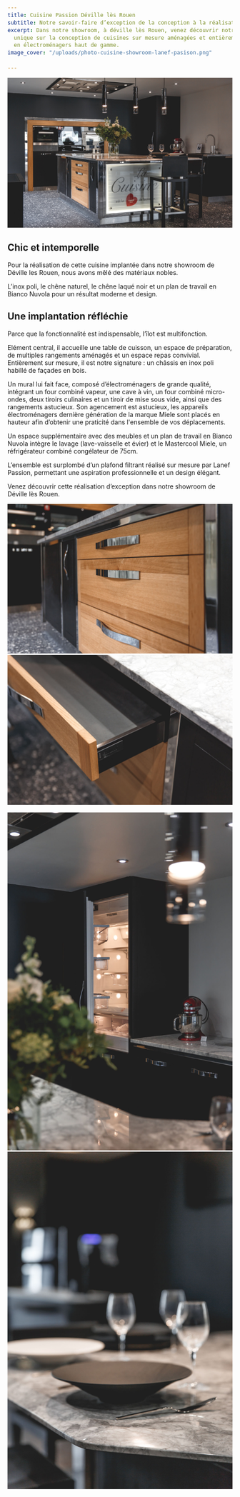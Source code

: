 ```yaml
---
title: Cuisine Passion Déville lès Rouen
subtitle: Notre savoir-faire d’exception de la conception à la réalisation
excerpt: Dans notre showroom, à déville lès Rouen, venez découvrir notre savoir-faire
  unique sur la conception de cuisines sur mesure aménagées et entièrement équipées
  en électroménagers haut de gamme.
image_cover: "/uploads/photo-cuisine-showroom-lanef-pasison.png"

---
```

![Cuisiniste haut de gamme sur mesure Rouen](/uploads/photo-cuisine-showroom-lanef-pasison.png "Cuisine Showroom Déville les rouen")

## Chic et intemporelle

Pour la réalisation de cette cuisine implantée dans notre showroom de Déville les Rouen, nous avons mêlé des matériaux nobles.

L’inox poli, le chêne naturel, le chêne laqué noir et un plan de travail en Bianco Nuvola pour un résultat moderne et design.

## Une implantation réfléchie

Parce que la fonctionnalité est indispensable, l’îlot est multifonction.

Elément central, il accueille une table de cuisson, un espace de préparation, de multiples rangements aménagés et un espace repas convivial. Entièrement sur mesure, il est notre signature : un châssis en inox poli habillé de façades en bois.

Un mural lui fait face, composé d’électroménagers de grande qualité, intégrant un four combiné vapeur, une cave à vin, un four combiné micro-ondes, deux tiroirs culinaires et un tiroir de mise sous vide, ainsi que des rangements astucieux. Son agencement est astucieux, les appareils électroménagers dernière génération de la marque Miele sont placés en hauteur afin d’obtenir une praticité dans l'ensemble de vos déplacements.

Un espace supplémentaire avec des meubles et un plan de travail en Bianco Nuvola intègre le lavage (lave-vaisselle et évier) et le Mastercool Miele, un réfrigérateur combiné congélateur de 75cm.

L’ensemble est surplombé d’un plafond filtrant réalisé sur mesure par Lanef Passion, permettant une aspiration professionnelle et un design élégant.

Venez découvrir cette réalisation d’exception dans notre showroom de Déville lès Rouen.

![](/uploads/5e7a8659.jpg)![](/uploads/5e7a8713.jpg)

![](/uploads/5e7a8687.jpg)![](/uploads/5e7a8667.jpg)
